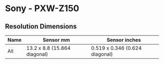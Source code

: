 # Sony - PXW-Z150

## Resolution Dimensions

| Name   | Sensor mm                    | Sensor inches                  |
|--------|------------------------------|--------------------------------|
| All    | 13.2 x 8.8 (15.864 diagonal) | 0.519 x 0.346 (0.624 diagonal) |

